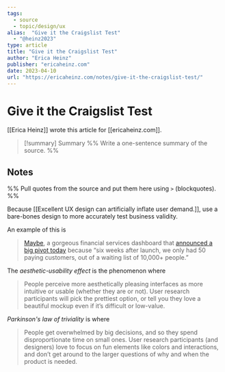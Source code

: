 ```yaml
---
tags:
  - source
  - topic/design/ux
alias:  "Give it the Craigslist Test"
  - "@heinz2023"
type: article
title: "Give it the Craigslist Test"
author: "Erica Heinz"
publisher: "ericaheinz.com"
date: 2023-04-10
url: "https://ericaheinz.com/notes/give-it-the-craigslist-test/"
---
```

# Give it the Craigslist Test
[[Erica Heinz]] wrote this article for [[ericaheinz.com]].

> [!summary] Summary
> %% Write a one-sentence summary of the source. %%

## Notes
%% Pull quotes from the source and put them here using `>` (blockquotes). %%

Because [[Excellent UX design can artificially inflate user demand.]], use a bare-bones design to more accurately test business validity. 

An example of this is
> [Maybe](https://maybe.co/), a gorgeous financial services dashboard that [announced a big pivot today](https://twitter.com/Shpigford/status/1645422615279050758) because “six weeks after launch, we only had 50 paying customers, out of a waiting list of 10,000+ people.”

The *aesthetic-usability effect* is the phenomenon where 
> People perceive more aesthetically pleasing interfaces as more intuitive or usable (whether they are or not). User research participants will pick the prettiest option, or tell you they love a beautiful mockup even if it’s difficult or low-value.

*Parkinson's law of triviality* is where 
> People get overwhelmed by big decisions, and so they spend disproportionate time on small ones. User research participants (and designers) love to focus on fun elements like colors and interactions, and don’t get around to the larger questions of why and when the product is needed.

